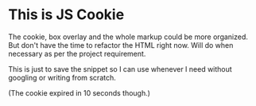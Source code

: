 This is JS Cookie
=================

The cookie, box overlay and the whole markup could be more organized. But don't have the time to refactor the HTML right now. Will do when necessary as per the project requirement.

This is just to save the snippet so I can use whenever I need without googling or writing from scratch.

(The cookie expired in 10 seconds though.)
